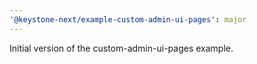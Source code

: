 ```yaml
---
'@keystone-next/example-custom-admin-ui-pages': major
---
```


Initial version of the custom-admin-ui-pages example.
